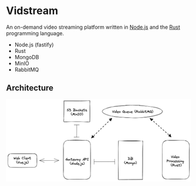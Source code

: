 # Vidstream

An on-demand video streaming platform written in [Node.js](https://nodejs.org/en) and the [Rust](https://www.rust-lang.org/) programming language.

- Node.js (fastify)
- Rust
- MongoDB
- MinIO
- RabbitMQ

## Architecture

<img src='./assets/vidstream-architecture.png' />